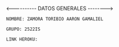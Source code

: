 <---------- DATOS GENERALES -------->

    NOMBRE: ZAMORA TORIBIO AARON GAMALIEL
    
    GRUPO: 2522IS
    
    LINK HEROKU: 
